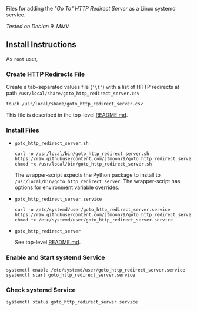 Files for adding the _"Go To" HTTP Redirect Server_ as a Linux systemd service.

_Tested on Debian 9. MMV._

## Install Instructions

As `root` user,

### Create HTTP Redirects File

Create a tab-separated values file (`'\t'`) with a list of HTTP redirects at
path `/usr/local/share/goto_http_redirect_server.csv`

    touch /usr/local/share/goto_http_redirect_server.csv

This file is described in the top-level [README.md](./../README.md).

### Install Files

- `goto_http_redirect_server.sh`
  ```
  curl -o /usr/local/bin/goto_http_redirect_server.sh https://raw.githubusercontent.com/jtmoon79/goto_http_redirect_server/master/service/goto_http_redirect_server.sh
  chmod +x /usr/local/bin/goto_http_redirect_server.sh
  ```
  The wrapper-script expects the Python package to install to
  `/usr/local/bin/goto_http_redirect_server`.  The wrapper-script has options
  for environment variable overrides.

- `goto_http_redirect_server.service`
  ```
  curl -o /etc/systemd/user/goto_http_redirect_server.service https://raw.githubusercontent.com/jtmoon79/goto_http_redirect_server/master/service/goto_http_redirect_server.service
  chmod +x /etc/systemd/user/goto_http_redirect_server.service
  ```

- `goto_http_redirect_server`

  See top-level [README.md](./../README.md).

### Enable and Start systemd Service

    systemctl enable /etc/systemd/user/goto_http_redirect_server.service    
    systemctl start goto_http_redirect_server.service

### Check systemd Service

    systemctl status goto_http_redirect_server.service
